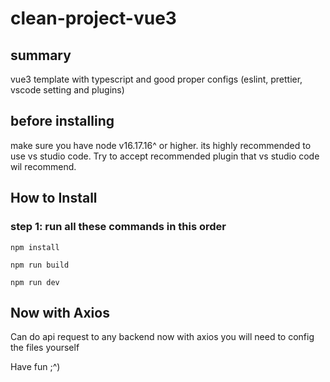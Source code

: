 # clean-project-vue3

## summary

vue3 template with typescript and good proper configs (eslint, prettier, vscode setting and plugins)

## before installing

make sure you have node v16.17.16^ or higher. its highly recommended to use vs studio code. Try to accept recommended plugin that vs studio code wil recommend.

## How to Install

### step 1: run all these commands in this order

```
npm install

npm run build

npm run dev
```

## Now with Axios

Can do api request to any backend now with axios you will need to config the files yourself

Have fun ;^)
